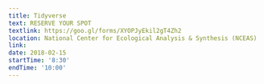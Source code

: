 ```yaml
---
title: Tidyverse
text: RESERVE YOUR SPOT
textlink: https://goo.gl/forms/XYOPJyEkil2gT4Zh2
location: National Center for Ecological Analysis & Synthesis (NCEAS)
link: 
date: 2018-02-15
startTime: '8:30'
endTime: '10:00'
---
```

